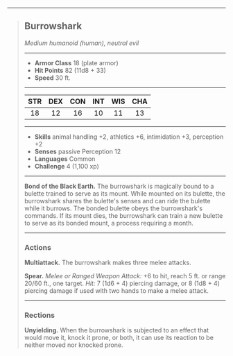 ***
> ## Burrowshark
> *Medium humanoid (human), neutral evil*
> 
> ***
> 
> - **Armor Class** 18 (plate armor)
> - **Hit Points** 82 (11d8 + 33)
> - **Speed** 30 ft.
> 
> ***
> 
> |STR|DEX|CON|INT|WIS|CHA|
> |:---:|:---:|:---:|:---:|:---:|:---:|
> |18|12|16|10|11|13|
> 
> ***
> 
> - **Skills** animal handling +2, athletics +6, intimidation +3, perception +2
> - **Senses** passive Perception 12
> - **Languages** Common
> - **Challenge** 4 (1,100 xp)
> 
> ***
> 
> **Bond of the Black Earth.** The burrowshark is magically bound to a bulette trained to serve as its mount. While mounted on its bulette, the burrowshark shares the bulette's senses and can ride the bulette while it burrows. The bonded bulette obeys the burrowshark's commands. If its mount dies, the burrowshark can train a new bulette to serve as its bonded mount, a process requiring a month.
> 
> ***
> 
> ### Actions
> **Multiattack.** The burrowshark makes three melee attacks.
> 
> **Spear.** *Melee or Ranged Weapon Attack:* +6 to hit, reach 5 ft. or range 20/60 ft., one target. *Hit:* 7 (1d6 + 4) piercing damage, or 8 (1d8 + 4) piercing damage if used with two hands to make a melee attack.
> 
> ***
> 
> ### Rections
> **Unyielding.** When the burrowshark is subjected to an effect that would move it, knock it prone, or both, it can use its reaction to be neither moved nor knocked prone.
